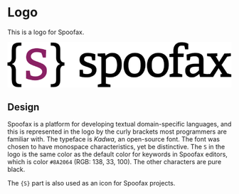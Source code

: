 # Logo

This is a logo for Spoofax.

![Spoofax Logo](./banner1.png)

## Design
Spoofax is a platform for developing textual domain-specific languages, and this is represented in the logo by the curly brackets most programmers are familiar with. The typeface is _Kadwa_, an open-source font. The font was chosen to have monospace characteristics, yet be distinctive. The `S` in the logo is the same color as the default color for keywords in Spoofax editors, which is color `#8A2064` (RGB: 138, 33, 100). The other characters are pure black.

The `{S}` part is also used as an icon for Spoofax projects.


